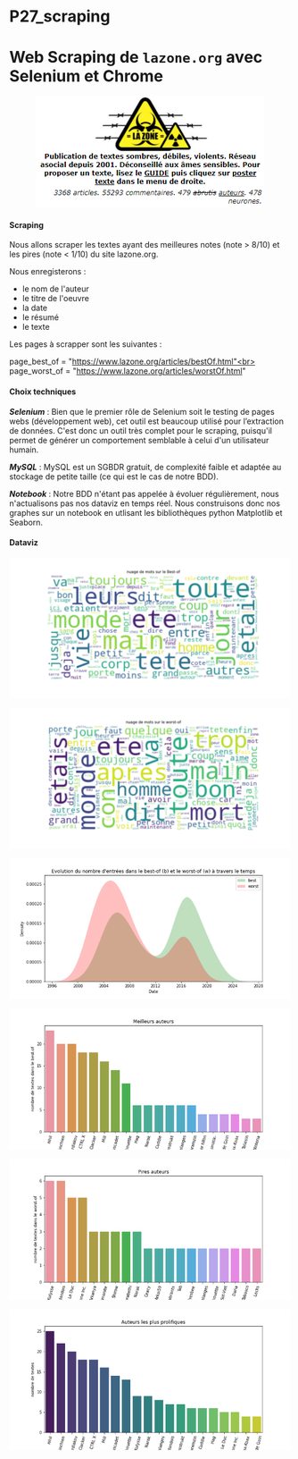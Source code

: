 # P27_scraping

# Web Scraping de `lazone.org` avec Selenium et Chrome

<p ALIGN="center"><img src="./lazone.png"></p>


#### Scraping

Nous allons scraper les textes ayant des meilleures notes (note > 8/10) et les pires (note < 1/10) du site lazone.org.

Nous enregisterons :

- le nom de l'auteur
- le titre de l'oeuvre
- la date
- le résumé
- le texte

Les pages à scrapper sont les suivantes :

page_best_of = "https://www.lazone.org/articles/bestOf.html"<br>
page_worst_of = "https://www.lazone.org/articles/worstOf.html"

#### Choix techniques

_**Selenium**_ : Bien que le premier rôle de Selenium soit le testing de pages webs (développement web), cet outil est beaucoup utilisé pour l’extraction de données. C'est donc un outil très complet pour le scraping, puisqu'il permet de générer un comportement semblable à celui d'un utilisateur humain.

_**MySQL**_ : MySQL est un SGBDR gratuit, de complexité faible et adaptée au stockage de petite taille (ce qui est le cas de notre BDD). 

_**Notebook**_ : Notre BDD n'étant pas appelée à évoluer régulièrement, nous n'actualisons pas nos dataviz en temps réel. Nous construisons donc nos graphes sur un notebook en utlisant les bibliothèques python Matplotlib et Seaborn.

#### Dataviz

![wcloud](images/wcl_best.png)

![wcloud](images/wcl_worst.png)

![viz](images/viz1.png)

![viz](images/viz2.png)

![viz](images/viz3.png)

![viz](images/viz4.png)
